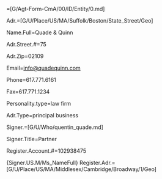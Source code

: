 =[G/Agt-Form-CmA/00/ID/Entity/0.md]

Adr.=[G/U/Place/US/MA/Suffolk/Boston/State_Street/Geo]

Name.Full=Quade & Quinn

Adr.Street.#=75

Adr.Zip=02109

Email=info@quadequinn.com

Phone=617.771.6161

Fax=617.771.1234

Personality.type=law firm

Adr.Type=principal business 

Signer.=[G/U/Who/quentin_quade.md]

Signer.Title=Partner

Register.Account.#=102938475

{Signer.US.M/Ms_NameFull}
Register.Adr.=[G/U/Place/US/MA/Middlesex/Cambridge/Broadway/1/Geo]
